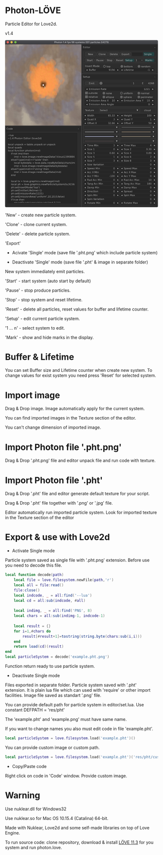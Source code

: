 # Photon-LÖVE

Particle Editor for Love2d.

v1.4

![Screenshot](screenshot/screenshot1.jpg)

'New' - create new particle system.

'Clone' - clone current system.

'Delete' - delete particle system.

'Export'

- Acivate 'Single' mode (save file '.pht.png' which include particle system)

- Deactivate 'Single' mode (save file '.pht' & image in separate folder)

New system immediately emit particles.

'Start' - start system (auto start by default)

'Pause' - stop produce particles.

'Stop' - stop system and reset lifetime.

'Reset' - delete all particles, reset values for buffer and lifetime counter.

'Setup' - edit current particle system.

'1 ... n' - select system to edit.

'Mark' - show and hide marks in the display.

# Buffer & Lifetime

You can set Buffer size and Lifetime counter when create new system. To change values for exist system you need press 'Reset' for selected system.

# Import image

Drag & Drop image. Image automatically apply for the current system.

You can find imported images in the Texture section of the editor.

You can't change dimension of imported image.

# Import Photon file '.pht.png'

Drag & Drop '.pht.png' file and editor unpack file and run code with texture.

# Import Photon file '.pht'

Drag & Drop '.pht' file and editor generate default texture for your script.

Drag & Drop '.pht' file together with '.png' or '.jpg' file.

Editor automatically run imported particle system. Look for  imported texture in the Texture section of the editor

# Export & use with Love2d

- Activate Single mode

Particle system saved as single file with '.pht.png' extension. Before use you need to decode this file.

``` lua
local function decode(path)
    local file = love.filesystem.newFile(path,'r')
    local all = file:read()
    file:close()
    local indcode, _ = all:find('--lua')
    local cd = all:sub(indcode, #all)

    local indimg, _ = all:find('PNG', 8)
    local chars = all:sub(indimg-1, indcode-1)

    local result = {}
    for i=1,#chars do
        result[#result+1]=tostring(string.byte(chars:sub(i,i)))
    end
    return load(cd)(result)
end
local particleSystem = decode('example.pht.png')
```

Function return ready to use particle system.

- Deactivate Single mode

Files exported in separate folder. Particle system saved with '.pht' extension. It is plain lua file which can used with 'require' or other import facilities. Image file saved as standart '.png' file.

You can provide default path for particle system in editor/set.lua.
Use constant DEFPATH = 'res/pht'

The 'example.pht' and 'example.png' must have same name.

If you want to change names you also must edit code in file 'example.pht'.

``` lua
local particleSystem = love.filesystem.load('example.pht')()
```

You can provide custom image or custom path.

``` lua
local particleSystem = love.filesystem.load('example.pht')('res/pht/custom.png')
```

- Copy/Paste code

Right click on code in 'Code' window. Provide custom image.

# Warning

Use nuklear.dll for Windows32

Use nuklear.so for Mac OS 10.15.4 (Catalina) 64-bit.

Made with Nuklear, Love2d and some self-made libraries on top of Love Engine.

To run source code: clone repository, download & install [LÖVE 11.3](https://love2d.org) for you system and run photon.love.



